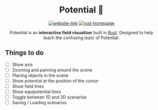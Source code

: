 <div align="center">

# Potential 🌠 

[![website-link][website-badge]][website-link]
[![rust-homepage][rust-badge]][rust-badge]

Potential is an **interactive field visualizer** built in [Rust][rust-homepage]. Designed to help teach the confusing topic of Potential.

</div>

## Things to do

- [ ] Show axis
- [ ] Zooming and panning around the scene
- [ ] Placing objects in the scene
- [ ] Show potential at the position of the cursor
- [ ] Show field lines
- [ ] Show equipotential lines
- [ ] Toggle between 1D and 2D scenarios
- [ ] Saving / Loading scenarios

[rust-homepage]: https://www.rust-lang.org/
[website-link]: https://joe-loach.github.io/potential/
[website-badge]: https://img.shields.io/website?style=for-the-badge&logo=appveyor&down_color=lightgrey&down_message=offline&up_color=green&up_message=online&url=https%3A%2F%2Fjoe-loach.github.io%2Fpotential%2F
[rust-badge]: https://img.shields.io/github/languages/top/joe-loach/potential?color=orange&style=for-the-badge